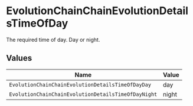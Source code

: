 # EvolutionChainChainEvolutionDetailsTimeOfDay

The required time of day. Day or night.


## Values

| Name                                                | Value                                               |
| --------------------------------------------------- | --------------------------------------------------- |
| `EvolutionChainChainEvolutionDetailsTimeOfDayDay`   | day                                                 |
| `EvolutionChainChainEvolutionDetailsTimeOfDayNight` | night                                               |